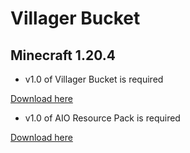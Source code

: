 # Villager Bucket

## **Minecraft 1.20.4**

- v1.0 of Villager Bucket is required

[Download here](https://github.com/degiel1982/minecraft_datapacks/blob/main/Villager_Bucket/AIO_Villager_Bucket%5Bv1.0%5D.zip)

- v1.0 of AIO Resource Pack is required

[Download here](https://github.com/degiel1982/minecraft_datapacks/blob/main/AIO/AIO%5Bv1.0%5D.zip)


